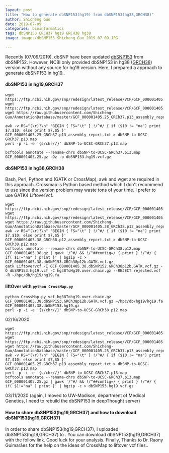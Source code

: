 ```yaml
---
layout: post
title: "How to generate dbSNP153(hg19) from dbSNP153(hg38,GRCH38)"
author: Shicheng Guo
date: 2019-07-09
categories: bioinformatics
tags: dbSNP153 GRCH37 hg19 GRCH38 hg38
image: images/dbSNP153_Shicheng_Guo_2019_07_09.JPG

---
```


Recently (07/09/2019), dbSNP have been updated [dbSNP153](https://ftp.ncbi.nih.gov/snp/redesign/latest_release/VCF/GCF_000001405.38.gz) from dbSNP152. However, NCBI only provided dbSNP153 in hg38 ([GRCH38](http://mirrors.vbi.vt.edu/mirrors/ftp.ncbi.nih.gov/genomes/refseq/vertebrate_mammalian/Homo_sapiens/all_assembly_versions/GCF_000001405.38_GRCh38.p12/GCF_000001405.38_GRCh38.p12_assembly_report.txt)) version without any source for hg19 version. Here, I prepared a approach to generate dbSNP153 in hg19..

#### dbSNP153 in hg19,GRCH37
```
wget https://ftp.ncbi.nih.gov/snp/redesign/latest_release/VCF/GCF_000001405.25.gz
wget https://ftp.ncbi.nih.gov/snp/redesign/latest_release/VCF/GCF_000001405.25.gz.tbi
wget https://raw.githubusercontent.com/Shicheng-Guo/AnnotationDatabase/master/GCF_000001405.25_GRCh37.p13_assembly_report.txt

awk -v RS="(\r)?\n" 'BEGIN { FS="\t" } !/^#/ { if ($10 != "na") print $7,$10; else print $7,$5 }' GCF_000001405.25_GRCh37.p13_assembly_report.txt > dbSNP-to-UCSC-GRCh37.p13.map
perl -p -i -e '{s/chr//}' dbSNP-to-UCSC-GRCh37.p13.map

bcftools annotate --rename-chrs dbSNP-to-UCSC-GRCh37.p13.map GCF_000001405.25.gz -Oz -o dbSNP153.hg19.vcf.gz
```
#### dbSNP153 in hg38,GRCH38
Bash, Perl, Python and (GATK or CrossMap), awk and wget are required in this approach. Crossmap is Python based method which I don't recommend to use since the version problem may waste tons of your time. I prefer to use GATK4 LiftoverVcf.
```
wget https://ftp.ncbi.nih.gov/snp/redesign/latest_release/VCF/GCF_000001405.38.gz
wget https://ftp.ncbi.nih.gov/snp/redesign/latest_release/VCF/GCF_000001405.38.gz.tbi
wget https://raw.githubusercontent.com/Shicheng-Guo/AnnotationDatabase/master/GCF_000001405.38_GRCh38.p12_assembly_report.txt
awk -v RS="(\r)?\n" 'BEGIN { FS="\t" } !/^#/ { if ($10 != "na") print $7,$10; else print $7,$5 }' GCF_000001405.38_GRCh38.p12_assembly_report.txt > dbSNP-to-UCSC-GRCh38.p12.map
bcftools annotate --rename-chrs dbSNP-to-UCSC-GRCh38.p12.map GCF_000001405.38.gz | gawk '/^#/ && !/^##contig=/ { print } !/^#/ { if( $1!="na" ) print }' | bgzip -c > GCF_000001405.38.dbSNP153.GRCh38p12b.GATK.vcf.gz
gatk LiftoverVcf -I GCF_000001405.38.dbSNP152.GRCh38p12b.GATK.vcf.gz -O dbSNP153.hg19.vcf -C hg38ToHg19.over.chain.gz --REJECT rejected.vcf -R ~/hpc/db/hg19/hg19.fa
```
#### liftOver with `python CrossMap.py`
```
python CrossMap.py vcf hg38Tohg19.over.chain.gz GCF_000001405.38.dbSNP153.GRCh38p12b.GATK.vcf.gz ~/hpc/db/hg19/hg19.fa  GCF_000001405.38.dbSNP153.hg19.gz
perl -p -i -e '{s/chr//}' dbSNP-to-UCSC-GRCh38.p12.map
```
02/16/2020
```
wget https://ftp.ncbi.nih.gov/snp/redesign/latest_release/VCF/GCF_000001405.25.gz
wget https://ftp.ncbi.nih.gov/snp/redesign/latest_release/VCF/GCF_000001405.25.gz.tbi
wget https://raw.githubusercontent.com/Shicheng-Guo/AnnotationDatabase/master/GCF_000001405.25_GRCh37.p13_assembly_report.txt
awk -v RS="(\r)?\n" 'BEGIN { FS="\t" } !/^#/ { if ($10 != "na") print $7,$10; else print $7,$5 }' GCF_000001405.25_GRCh37.p13_assembly_report.txt > dbSNP-to-UCSC-GRCh37.p13.map
perl -p -i -e '{s/chr//}' dbSNP-to-UCSC-GRCh37.p13.map
bcftools annotate --rename-chrs dbSNP-to-UCSC-GRCh37.p13.map GCF_000001405.25.gz | gawk '/^#/ && !/^##contig=/ { print } !/^#/ { if( $1!="na" ) print }' | bgzip -c > dbSNP153.hg19.vcf.gz
```
03/11/2020 (again, I moved to UW-Madison, department of Medical Genetics, I need to rebuild the dbSNP153 in deepThought server)

#### How to share dbSNP153(hg19,GRCH37) and how to download dbSNP153(hg19,GRCH37)
In order to share dbSNP153(hg19,GRCH37), I uploaded dbSNP153(hg19,GRCH37) to . You can download dbSNP153(hg19,GRCH37) with the follow link. Good luck for your analysis. Finally, Thanks to Dr. Raony Guimarães for the help on the ideas of CrossMap to liftover vcf files.. 











